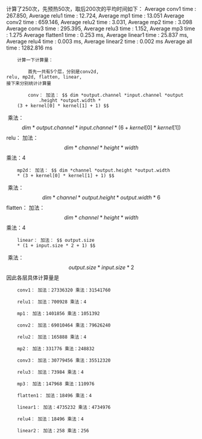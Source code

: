 计算了250次，先预热50次，取后200次的平均时间如下：
Average conv1 time : 267.850, Average relu1 time : 12.724,
    Average mp1 time : 13.051 Average conv2 time : 659.146,
    Average relu2 time : 3.031,
    Average mp2 time : 3.098 Average conv3 time : 295.395,
    Average relu3 time : 1.152,
    Average mp3 time : 1.275 Average flatten1 time : 0.253 ms,
    Average linear1 time : 25.837 ms, Average relu4 time : 0.003 ms,
    Average linear2 time : 0.002 ms Average all time : 1282.816 ms

        计算一下计算量：

            首先一共有5个层，分别是conv2d,
    relu, mp2d, flatten, linear,
    接下来分别统计计算量

            conv： 加法： $$ dim *output.channel *input.channel *output
                .height *output.width *
        (3 + kernel[0] * kernel[1] + 1) $$
​ 乘法： $$ dim *output.channel *input.channel *
        (6 + kernel[0] *
                 kernel[1]) $$ relu： 加法： $$ dim *channel *height *width $$
​ 乘法：4

        mp2d： 加法： $$ dim *channel *output.height *output.width
        * (3 + kernel[0] * kernel[1] + 1) $$
​ 乘法： $$ dim *channel *output.height *output.width *
        6 $$ flatten： 加法： $$ dim *channel *height *width $$
​ 乘法：4

        linear： 加法： $$ output.size
        * (1 + input.size * 2 + 1) $$
​ 乘法： $$ output.size *input.size *
        2 $$ 因此各层具体计算量是

        conv1： 加法：27336320 乘法：31541760

        relu1： 加法：700928 乘法：4

        mp1： 加法：1401856 乘法：1051392

        conv2： 加法：69010464 乘法：79626240

        relu2： 加法：165888 乘法：4

        mp2： 加法：331776 乘法：248832

        conv3： 加法：30779456 乘法：35512320

        relu3： 加法：73984 乘法：4

        mp3： 加法：147968 乘法：110976

        flatten1： 加法：18496 乘法：4

        linear1： 加法：4735232 乘法：4734976

        relu4： 加法：18496 乘法：4

        linear2： 加法：258 乘法：256
